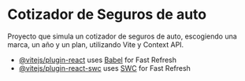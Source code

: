 # Cotizador de Seguros de auto

Proyecto que simula un cotizador de seguros de auto, escogiendo una marca, un año y un plan,  utilizando Vite y Context API.

- [@vitejs/plugin-react](https://github.com/vitejs/vite-plugin-react/blob/main/packages/plugin-react/README.md) uses [Babel](https://babeljs.io/) for Fast Refresh
- [@vitejs/plugin-react-swc](https://github.com/vitejs/vite-plugin-react-swc) uses [SWC](https://swc.rs/) for Fast Refresh
